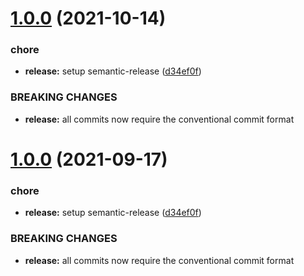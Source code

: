 # [1.0.0](https://github.com/StephanHCB/go-generator-cli/compare/v0.3.0...v1.0.0) (2021-10-14)


### chore

* **release:** setup semantic-release ([d34ef0f](https://github.com/StephanHCB/go-generator-cli/commit/d34ef0fcbe1525f3629ec52458254bd4de167bd7))


### BREAKING CHANGES

* **release:** all commits now require the conventional commit format

# [1.0.0](https://github.com/Silthus/go-generator-cli/compare/v0.2.0...v1.0.0) (2021-09-17)


### chore

* **release:** setup semantic-release ([d34ef0f](https://github.com/Silthus/go-generator-cli/commit/d34ef0fcbe1525f3629ec52458254bd4de167bd7))


### BREAKING CHANGES

* **release:** all commits now require the conventional commit format
